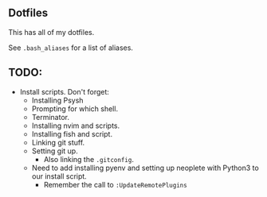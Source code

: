 ## Dotfiles

This has all of my dotfiles.

See `.bash_aliases` for a list of aliases.

## TODO:

* Install scripts. Don't forget:
    * Installing Psysh
    * Prompting for which shell.
    * Terminator.
    * Installing nvim and scripts.
    * Installing fish and script.
    * Linking git stuff.
    * Setting git up.
      * Also linking the `.gitconfig`.
    * Need to add installing pyenv and setting up neoplete with Python3 to our
      install script.
      * Remember the call to `:UpdateRemotePlugins`
